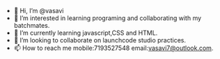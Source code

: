 - 👋 Hi, I’m @vasavi
- 👀 I’m interested in learning programing and collaborating with my batchmates.
- 🌱 I’m currently learning javascript,CSS and HTML.
- 💞️ I’m looking to collaborate on launchcode studio practices.
- 📫 How to reach me mobile:7193527548 email:vasavi7@outlook.com.

<!---
vasavi7/vasavi7 is a ✨ special ✨ repository because its `README.md` (this file) appears on your GitHub profile.
You can click the Preview link to take a look at your changes.
--->

